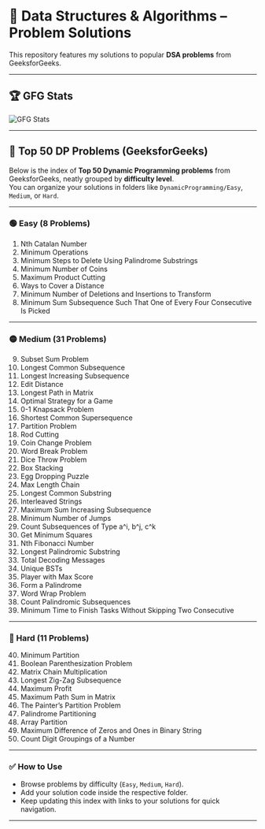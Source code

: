 # 🚀 Data Structures & Algorithms – Problem Solutions

This repository features my solutions to popular **DSA problems** from GeeksforGeeks.

---
## 🏆 GFG Stats

![GFG Stats](https://gfgcard.vercel.app/ashikagupta)

---

##  🎯 Top 50 DP Problems (GeeksforGeeks)

Below is the index of **Top 50 Dynamic Programming problems** from GeeksforGeeks, neatly grouped by **difficulty level**.  
You can organize your solutions in folders like `DynamicProgramming/Easy`, `Medium`, or `Hard`.

---

###  🟢 Easy (8 Problems)

1. Nth Catalan Number  
2. Minimum Operations  
3. Minimum Steps to Delete Using Palindrome Substrings  
4. Minimum Number of Coins  
5. Maximum Product Cutting  
6. Ways to Cover a Distance  
7. Minimum Number of Deletions and Insertions to Transform  
8. Minimum Sum Subsequence Such That One of Every Four Consecutive Is Picked  

---

###  🟡 Medium (31 Problems)

9. Subset Sum Problem  
10. Longest Common Subsequence  
11. Longest Increasing Subsequence  
12. Edit Distance  
13. Longest Path in Matrix  
14. Optimal Strategy for a Game  
15. 0-1 Knapsack Problem  
16. Shortest Common Supersequence  
17. Partition Problem  
18. Rod Cutting  
19. Coin Change Problem  
20. Word Break Problem  
21. Dice Throw Problem  
22. Box Stacking  
23. Egg Dropping Puzzle  
24. Max Length Chain  
25. Longest Common Substring  
26. Interleaved Strings  
27. Maximum Sum Increasing Subsequence  
28. Minimum Number of Jumps  
29. Count Subsequences of Type a^i, b^j, c^k  
30. Get Minimum Squares  
31. Nth Fibonacci Number  
32. Longest Palindromic Substring  
33. Total Decoding Messages  
34. Unique BSTs  
35. Player with Max Score  
36. Form a Palindrome  
37. Word Wrap Problem  
38. Count Palindromic Subsequences  
39. Minimum Time to Finish Tasks Without Skipping Two Consecutive  

---

###  🔴 Hard (11 Problems)

40. Minimum Partition  
41. Boolean Parenthesization Problem  
42. Matrix Chain Multiplication  
43. Longest Zig-Zag Subsequence  
44. Maximum Profit  
45. Maximum Path Sum in Matrix  
46. The Painter’s Partition Problem  
47. Palindrome Partitioning  
48. Array Partition  
49. Maximum Difference of Zeros and Ones in Binary String  
50. Count Digit Groupings of a Number  

---

###  ✅ How to Use

- Browse problems by difficulty (`Easy`, `Medium`, `Hard`).  
- Add your solution code inside the respective folder.  
- Keep updating this index with links to your solutions for quick navigation.  

---
